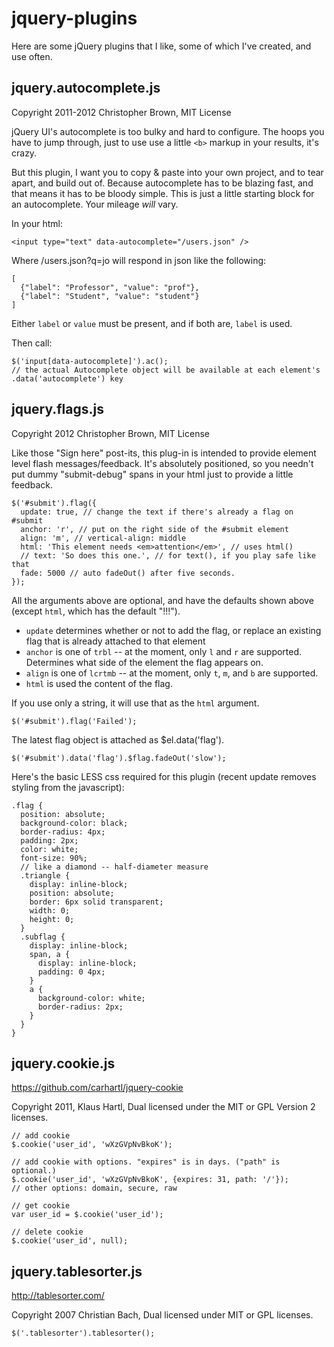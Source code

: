 # jquery-plugins

Here are some jQuery plugins that I like, some of which I've created, and use often.

## jquery.autocomplete.js

Copyright 2011-2012 Christopher Brown, MIT License

jQuery UI's autocomplete is too bulky and hard to configure. The hoops you have to jump through, just to use use a little `<b>` markup in your results, it's crazy.

But this plugin, I want you to copy & paste into your own project, and to tear apart, and build out of. Because autocomplete has to be blazing fast, and that means it has to be bloody simple. This is just a little starting block for an autocomplete. Your mileage *will* vary.

In your html:

    <input type="text" data-autocomplete="/users.json" />

Where /users.json?q=jo will respond in json like the following:

    [
      {"label": "Professor", "value": "prof"},
      {"label": "Student", "value": "student"}
    ]

Either `label` or `value` must be present, and if both are, `label` is used.

Then call:

    $('input[data-autocomplete]').ac();
    // the actual Autocomplete object will be available at each element's .data('autocomplete') key

## jquery.flags.js

Copyright 2012 Christopher Brown, MIT License

Like those "Sign here" post-its, this plug-in is intended to provide element level flash messages/feedback.
It's absolutely positioned, so you needn't put dummy "submit-debug" spans in your html just to provide a little feedback.

    $('#submit').flag({
      update: true, // change the text if there's already a flag on #submit
      anchor: 'r', // put on the right side of the #submit element
      align: 'm', // vertical-align: middle
      html: 'This element needs <em>attention</em>', // uses html()
      // text: 'So does this one.', // for text(), if you play safe like that
      fade: 5000 // auto fadeOut() after five seconds.
    });

All the arguments above are optional, and have the defaults shown above (except `html`, which has the default "!!!").

- `update` determines whether or not to add the flag, or replace an existing flag that is already attached to that element
- `anchor` is one of `trbl` -- at the moment, only `l` and `r` are supported. Determines what side of the element the flag appears on.
- `align` is one of `lcrtmb` -- at the moment, only `t`, `m`, and `b` are supported.
- `html` is used the content of the flag.

If you use only a string, it will use that as the `html` argument.

    $('#submit').flag('Failed');

The latest flag object is attached as $el.data('flag').

    $('#submit').data('flag').$flag.fadeOut('slow');

Here's the basic LESS css required for this plugin (recent update removes styling from the javascript):

    .flag {
      position: absolute;
      background-color: black;
      border-radius: 4px;
      padding: 2px;
      color: white;
      font-size: 90%;
      // like a diamond -- half-diameter measure
      .triangle {
        display: inline-block;
        position: absolute;
        border: 6px solid transparent;
        width: 0;
        height: 0;
      }
      .subflag {
        display: inline-block;
        span, a {
          display: inline-block;
          padding: 0 4px;
        }
        a {
          background-color: white;
          border-radius: 2px;
        }
      }
    }

## jquery.cookie.js

https://github.com/carhartl/jquery-cookie

Copyright 2011, Klaus Hartl, Dual licensed under the MIT or GPL Version 2 licenses.

    // add cookie
    $.cookie('user_id', 'wXzGVpNvBkoK');

    // add cookie with options. "expires" is in days. ("path" is optional.)
    $.cookie('user_id', 'wXzGVpNvBkoK', {expires: 31, path: '/'});
    // other options: domain, secure, raw

    // get cookie
    var user_id = $.cookie('user_id');

    // delete cookie
    $.cookie('user_id', null);

## jquery.tablesorter.js

http://tablesorter.com/

Copyright 2007 Christian Bach, Dual licensed under MIT or GPL licenses.

    $('.tablesorter').tablesorter();
